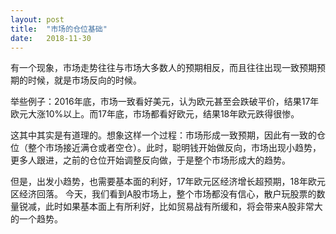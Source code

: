 ```yaml
---
layout: post
title:  "市场的仓位基础"
date:   2018-11-30
---
```


有一个现象，市场走势往往与市场大多数人的预期相反，而且往往出现一致预期预期的时候，就是市场反向的时候。

举些例子：2016年底，市场一致看好美元，认为欧元甚至会跌破平价，结果17年欧元大涨10%以上。而17年底，市场都看好欧元，结果18年欧元跌得很惨。

这其中其实是有道理的。想象这样一个过程：市场形成一致预期，因此有一致的仓位（整个市场接近满仓或者空仓）。此时，聪明钱开始做反向，市场出现小趋势，更多人跟进，之前的仓位开始调整反向做，于是整个市场形成大的趋势。

但是，出发小趋势，也需要基本面的利好，17年欧元区经济增长超预期，18年欧元区经济回落。
今天，我们看到A股市场上，整个市场都没有信心，散户玩股票的数量锐减，此时如果基本面上有所利好，比如贸易战有所缓和，将会带来A股非常大的一个趋势。


